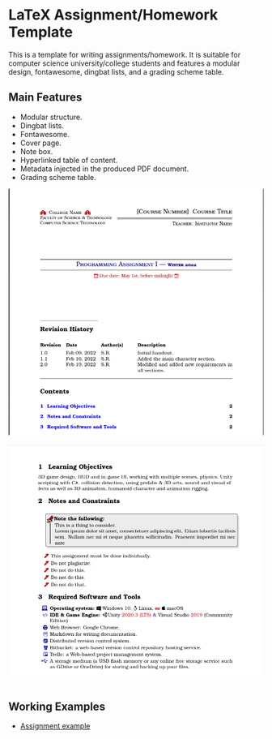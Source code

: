 # LaTeX Assignment/Homework Template
This is a template for writing assignments/homework. It is suitable for computer science university/college students and features a modular design, fontawesome, dingbat lists, and a grading scheme table.

## Main Features

- Modular structure.
- Dingbat lists.
- Fontawesome.
- Cover page.
- Note box.
- Hyperlinked table of content.
- Metadata injected in the produced PDF document.
- Grading scheme table.

![Cover page](screenshots/cover-page.png)  ​
![Fontawesome and information box](screenshots/notes-fontawesome.png)  ​

## Working Examples

* [Assignment example](examples/Assignment-Example.pdf)


